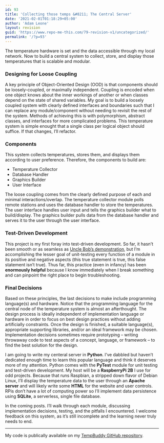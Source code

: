```yaml
---
id: 93
title: 'Collecting those temps &#8211; The Central Server'
date: '2021-02-01T01:18:29+05:00'
author: 'Adam Leone'
layout: revision
guid: 'https://www.repo-me-this.com/79-revision-v1/uncategorized/'
permalink: '/?p=93'
---
```


The temperature hardware is set and the data accessible through my local network. Now to build a central system to collect, store, and display those temperatures that is scalable and modular.

### Designing for Loose Coupling

A key principle of Object-Oriented Design (OOD) is that components should be loosely-coupled, or maximally independent. Coupling is encoded when one object knows about the inner workings of another or when classes depend on the state of shared variables. My goal is to build a loosely coupled system with clearly defined interfaces and boundaries such that I can replace any module/component without needing to revisit the rest of the system. Methods of achieving this is with polymorphism, abstract classes, and interfaces for more complicated problems. This temperature system is simple enought that a single class per logical object should suffice. If that changes, I’ll refactor.

### Components

This system collects temperatures, stores them, and displays them according to user preference. Therefore, the components to build are:

- Temperature Collector
- Database Handler
- Graphics Builder
- User Interface

The loose coupling comes from the clearly defined purpose of each and minimal interactions/overlap. The temperature collector module polls remote stations and uses the database handler to store the temperatures. The user interface handles user input and tells the graphics builder what to build/display. The graphics builder pulls data from the database handler and serves it to the user through the user interface.

### Test-Driven Development

This project is my first foray into test-driven development. So far, it hasn’t been smooth or as seamless as [Uncle Bob’s demonstration](https://www.youtube.com/watch?v=58jGpV2Cg50&t=2628s), but I’m accomplishing the lesser goal of unit-testing every function of a module in its positive and negative aspects (this true statement is true, this false statement isn’t true). Thus far, this practice (even in infancy) has been **enormously helpful** because I know immediately when I break something and can pinpoint the right place to begin troubleshooting.

###  Final Decisions

Based on these principles, the last decisions to make include programming language(s) and hardware. Notice that the programming language for the central node of the temperature system is almost an afterthought. The design process is ideally independent of implementation language or hardware in order to focus on best design practices without adding artificially constraints. Once the design is finished, a suitable language(s), appropriate supporting libraries, and/or an ideal framework may be chosen. Implementation decisions sometimes require prototyping – writing throwaway code to test aspects of a concept, language, or framework – to find the best solution for the design.

I am going to write my centeral server in **Python**. I’ve dabbled but haven’t dedicated enough time to learn this popular language and think it deserves more of my attention. Python comes with the **PyTest** module for unit testing and test-driven development. My host will be a **RaspberryPi 2B** I use for odd projects. Because that runs Raspbian, a stripped down flavor of Debian Linux, I’ll display the temperature data to the user through an **Apache server** and will likely write some **HTML** for the website and user controls. RPis don’t have a lot of computing power so I’ll implement data persistence using **SQLite**, a serverless, single file database.

In the coming posts. I’ll walk through each module, discussing implementation decisions, testing, and the pitfalls I encountered. I welcome feedback on this system, as it’s still incomplete and the learning never truly needs to end.

- - - - - -

My code is publically available on my [TempBuddy GitHub repository](https://github.com/ildrummer/TempBuddy).